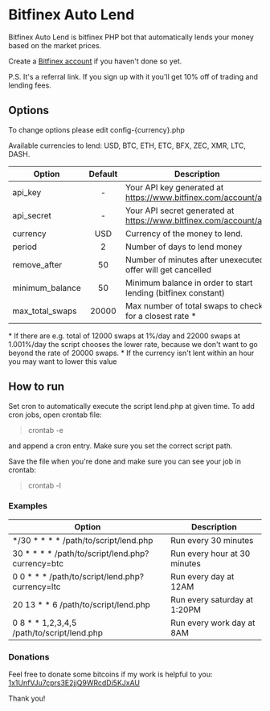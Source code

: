 Bitfinex Auto Lend
==================

Bitfinex Auto Lend is bitfinex PHP bot that automatically lends your money based on the market prices.

Create a [Bitfinex account](https://www.bitfinex.com/?refcode=P1odZd0Bkc) if you haven't done so yet. 

P.S. It's a referral link. If you sign up with it you'll get 10% off of trading and lending fees.

## Options ##

To change options please edit config-{currency}.php

Available currencies to lend: USD, BTC, ETH, ETC, BFX, ZEC, XMR, LTC, DASH.

| Option        | Default           | Description  |
| ------------- |:-------------:| -----|
| api_key | - | Your API key generated at https://www.bitfinex.com/account/api |
| api_secret | - | Your API secret generated at https://www.bitfinex.com/account/api |
| currency      | USD | Currency of the money to lend.  |
| period      | 2      |   Number of days to lend money |
| remove_after | 50 | Number of minutes after unexecuted offer will get cancelled |
| minimum_balance | 50      |    Minimum balance in order to start lending (bitfinex constant) |
| max_total_swaps | 20000 | Max number of total swaps to check for a closest rate * |

\* If there are e.g. total of 12000 swaps at 1%/day and 22000 swaps at 1.001%/day the script chooses the lower rate, because we don't want to go beyond the rate of 20000 swaps.
\* If the currency isn't lent within an hour you may want to lower this value

## How to run ##

Set cron to automatically execute the script lend.php at given time. To add cron jobs, open crontab file:

> crontab -e

and append a cron entry. Make sure you set the correct script path.

Save the file when you're done and make sure you can see your job in crontab:

> crontab -l

### Examples ###

| Option        | Description  |
| ------------- | -----|
| \*/30 \* \* \* \* /path/to/script/lend.php  | Run every 30 minutes  |
| 30 \* \* \* \* /path/to/script/lend.php?currency=btc | Run every hour at 30 minutes |
| 0 0 \* \* \* /path/to/script/lend.php?currency=ltc      | Run every day at 12AM |
| 20 13 \* \* 6 /path/to/script/lend.php      | Run every saturday at 1:20PM  |
| 0 8 \* \* 1,2,3,4,5 /path/to/script/lend.php |  Run every work day at 8AM |

### Donations ###

Feel free to donate some bitcoins if my work is helpful to you: [1x1UnfVJu7cprs3E2jjQ9WRcdDi5KJxAU](http://btc.blockr.io/address/info/1x1UnfVJu7cprs3E2jjQ9WRcdDi5KJxAU)

Thank you!
